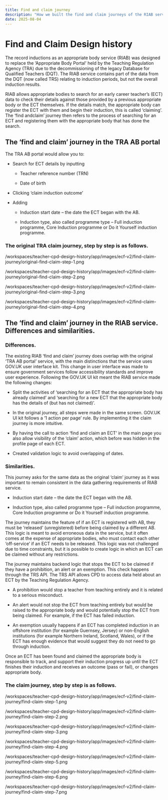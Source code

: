```yaml
---
title: Find and claim journey
description: "How we built the find and claim journeys of the RIAB service."
date: 2025-08-04
---
```





# Find and Claim Design history 

The record inductions as an appropriate body service (RIAB) was designed to replace the ‘Appropriate Body Portal’ held by the Teaching Regulation Agency (TRA) due to the decommissioning of the legacy Database for Qualified Teachers (DQT). The RIAB service contains part of the data from the DQT (now called TRS) relating to induction periods, but not the overall induction results. 

RIAB allows appropriate bodies to search for an early career teacher’s (ECT) data to check their details against those provided by a previous appropriate body or the ECT themselves. If the details match, the appropriate body can register the ECT with them and begin their induction, this is called ‘claiming’. The ‘find andclaim’ journey then refers to the process of searching for an ECT and registering them with the appropriate body that has done the search.  

## The ‘find and claim’ journey in the TRA AB portal  

The TRA AB portal would allow you to:  

- Search for ECT details by inputting 

    - Teacher reference number (TRN) 

    - Date of birth  

- Clicking ‘claim induction outcome’ 

- Adding  

    - Induction start date – the date the ECT began with the AB.  

    - Induction type, also called programme type – Full induction programme, Core Induction programme or Do it Yourself induction programme.  

### The original TRA claim journey, step by step is as follows. 

/workspaces/teacher-cpd-design-history/app/images/ecf-v2/find-claim-journey/original-find-claim-step-1.png

/workspaces/teacher-cpd-design-history/app/images/ecf-v2/find-claim-journey/original-find-claim-step-2.png

/workspaces/teacher-cpd-design-history/app/images/ecf-v2/find-claim-journey/original-find-claim-step-3.png

/workspaces/teacher-cpd-design-history/app/images/ecf-v2/find-claim-journey/original-find-claim-step-4.png

## The ‘find and claim’ journey in the RIAB service. Differences and similarities. 


### Differences.  

The existing RIAB ‘find and claim’ journey does overlap with the original ‘TRA AB portal’ service, with the main distinctions that the service uses GOV.UK user interface kit. This change in user interface was made to ensure government services follow accessibility standards and improve user experience. Following the GOV.UK UI kit meant the RIAB service made the following changes:  

- Split the activities of ‘searching for an ECT that the appropriate body has already claimed’ and ‘searching for a new ECT that the appropriate body has the details of (but has not claimed)’.  

- In the original journey, all steps were made in the same screen. GOV.UK UI kit follows a ‘1 action per page’ rule. By implementing it the claim journey is more intuitive.  

- By having the call to action ‘find and claim an ECT’ in the main page you also allow visibility of the ‘claim’ action, which before was hidden in the profile page of each ECT.  

- Created validation logic to avoid overlapping of dates.  

### Similarities. 

This journey asks for the same data as the original ‘claim’ journey as it was important to remain consistent in the data gathering requirements of RIAB service. 

- Induction start date – the date the ECT began with the AB.  

- Induction type, also called programme type – Full induction programme, Core Induction programme or Do it Yourself induction programme. 

The journey maintains the feature of if an ECT is registered with AB, they must be ‘released’ (unregistered) before being claimed by a different AB. This logic is meant to avoid erroneous data in the service, but it often comes at the expense of appropriate bodies, who must contact each other ‘off-service’ if an ECT needs to be released. This logic was not challenged due to time constraints, but it is possible to create logic in which an ECT can be claimed without any restrictions.  

The journey maintains backend logic that stops the ECT to be claimed if they have a prohibition, an alert or an exemption. This check happens through the TRS API. The TRS API allows CPD to access data held about an ECT by the Teaching Regulation Agency.   

- A prohibition would stop a teacher from teaching entirely and it is related to a serious misconduct.  

- An alert would not stop the ECT from teaching entirely but would be raised to the appropriate body and would potentially stop the ECT from being claimed. For example, if the ECT has failed induction.  

- An exemption usually happens if an ECT has completed induction in an offshore institution (for example Guernsey, Jersey) or non-English institutions (for example Northern Ireland, Scotland, Wales), or if the ECT has enough evidence that would suggest they do not need to go through induction.  

Once an ECT has been found and claimed the appropriate body is responsible to track, and support their induction progress up until the ECT finishes their induction and receives an outcome (pass or fail), or changes appropriate body.  

### The claim journey, step by step is as follows. 

/workspaces/teacher-cpd-design-history/app/images/ecf-v2/find-claim-journey/find-claim-step-1.png

/workspaces/teacher-cpd-design-history/app/images/ecf-v2/find-claim-journey/find-claim-step-2.png

/workspaces/teacher-cpd-design-history/app/images/ecf-v2/find-claim-journey/find-claim-step-3.png

/workspaces/teacher-cpd-design-history/app/images/ecf-v2/find-claim-journey/find-claim-step-4.png

/workspaces/teacher-cpd-design-history/app/images/ecf-v2/find-claim-journey/find-claim-step-5.png

/workspaces/teacher-cpd-design-history/app/images/ecf-v2/find-claim-journey/find-claim-step-6.png

/workspaces/teacher-cpd-design-history/app/images/ecf-v2/find-claim-journey/find-claim-step-7.png

 

 

 

 

 

 

 
